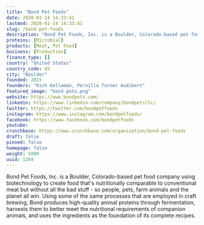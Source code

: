 ```yaml
---
title: "Bond Pet Foods"
date: 2020-01-14 14:33:41
lastmod: 2020-01-14 14:33:41
slug: /bond-pet-foods
description: "Bond Pet Foods, Inc. is a Boulder, Colorado-based pet food company using biotechnology to create food that's nutritionally comparable to conventional meat but without all the bad stuff - so people, pets, farm animals and the planet all win. Using some of the same processes that are employed in craft brewing, Bond produces high-quality animal proteins through fermentation, harvests them to better meet the nutritional requirements of companion animals, and uses the ingredients as the foundation of its complete recipes."
proteins: [Microbial]
products: [Meat, Pet Food]
business: [Production]
finance_type: []
country: "United States"
country_code: US
city: "Boulder"
founded: 2015
founders: "Rich Kelleman, Pernilla Turner Audibert"
featured_image: "bond pets.png"
website: https://www.bondpets.com/
linkedin: https://www.linkedin.com/company/bondpetsllc/
twitter: https://twitter.com/bondpetfoods
instagram: https://www.instagram.com/bondpetfoods/
facebook: https://www.facebook.com/bondpetfoods
youtube: 
crunchbase: https://www.crunchbase.com/organization/bond-pet-foods
draft: false
pinned: false
homepage: false
weight: 5000
uuid: 1269
---
```

Bond Pet Foods, Inc. is a Boulder, Colorado-based pet food company using biotechnology to create food that's nutritionally comparable to conventional meat but without all the bad stuff - so people, pets, farm animals and the planet all win. Using some of the same processes that are employed in craft brewing, Bond produces high-quality animal proteins through fermentation, harvests them to better meet the nutritional requirements of companion animals, and uses the ingredients as the foundation of its complete recipes.
